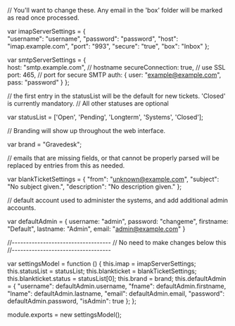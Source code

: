 // You'll want to change these. Any email in the 'box' folder will be marked as read once processed.

var imapServerSettings = {		
	"username": "username",
	"password": "password",
	"host": "imap.example.com",
	"port": "993",
	"secure": "true",
	"box": "Inbox"
	};

var smtpServerSettings = {	
    host: "smtp.example.com", // hostname
    secureConnection: true, // use SSL
    port: 465, // port for secure SMTP
    auth: {
        user: "example@example.com",
        pass: "password"
    }
};

// the first entry in the statusList will be the default for new tickets. 'Closed' is currently mandatory.
// All other statuses are optional

var statusList = ['Open', 'Pending', 'Longterm', 'Systems', 'Closed'];

// Branding will show up throughout the web interface.

var brand = "Gravedesk";

// emails that are missing fields, or that cannot be properly parsed will be replaced by entries from this as needed.

var blankTicketSettings = {
	"from": "unknown@example.com",
	"subject": "No subject given.",
	"description": "No description given."
};

// default account used to administer the systems, and add additional admin accounts.

var defaultAdmin = {
	username: "admin",
	password: "changeme",
	firstname: "Default",
	lastname: "Admin",
	email: "admin@example.com"
}



//-----------------------------------
// No need to make changes below this
//-----------------------------------



var settingsModel = function () {
	this.imap = imapServerSettings;
	this.statusList = statusList;
	this.blankticket = blankTicketSettings;
	this.blankticket.status = statusList[0];
	this.brand = brand;
	this.defaultAdmin = {
		"username": defaultAdmin.username,
		"fname": defaultAdmin.firstname,
		"lname": defaultAdmin.lastname,
		"email": defaultAdmin.email,
		"password": defaultAdmin.password,
		"isAdmin": true
	};
};
    
module.exports = new settingsModel();